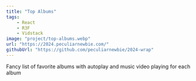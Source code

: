 ```yaml
---
title: "Top Albums"
tags:
    - React
    - R3F
    - Vidstack
image: "project/top-albums.webp"
url: "https://2024.peculiarnewbie.com/"
githubUrl: "https://github.com/peculiarnewbie/2024-wrap"
---
```


Fancy list of favorite albums with autoplay and music video playing for each album

